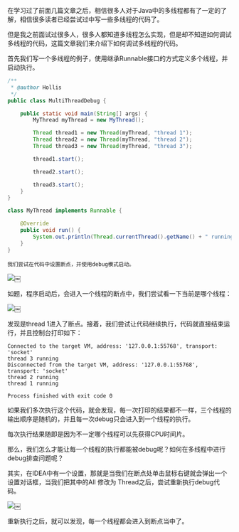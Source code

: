 在学习过了前面几篇文章之后，相信很多人对于Java中的多线程都有了一定的了解，相信很多读者已经尝试过中写一些多线程的代码了。

但是我之前面试过很多人，很多人都知道多线程怎么实现，但是却不知道如何调试多线程的代码，这篇文章我们来介绍下如何调试多线程的代码。

首先我们写一个多线程的例子，使用继承Runnable接口的方式定义多个线程，并启动执行。

```java
/**
 * @author Hollis
 */
public class MultiThreadDebug {

    public static void main(String[] args) {
        MyThread myThread = new MyThread();

        Thread thread1 = new Thread(myThread, "thread 1");
        Thread thread2 = new Thread(myThread, "thread 2");
        Thread thread3 = new Thread(myThread, "thread 3");

        thread1.start();

        thread2.start();

        thread3.start();
    }
}

class MyThread implements Runnable {

    @Override
    public void run() {
        System.out.println(Thread.currentThread().getName() + " running");
    }
}
```
    
    我们尝试在代码中设置断点，并使用debug模式启动。
    

![][1]￼

如题，程序启动后，会进入一个线程的断点中，我们尝试看一下当前是哪个线程：

![][2]￼

发现是thread 1进入了断点。接着，我们尝试让代码继续执行，代码就直接结束运行，并且控制台打印如下：

    Connected to the target VM, address: '127.0.0.1:55768', transport: 'socket'
    thread 3 running
    Disconnected from the target VM, address: '127.0.0.1:55768', transport: 'socket'
    thread 2 running
    thread 1 running
    
    Process finished with exit code 0
    

如果我们多次执行这个代码，就会发现，每一次打印的结果都不一样，三个线程的输出顺序是随机的，并且每一次debug只会进入到一个线程的执行。

每次执行结果随即是因为不一定哪个线程可以先获得CPU时间片。

那么，我们怎么才能让每一个线程的执行都能被debug呢？如何在多线程中进行debug排查问题呢？

其实，在IDEA中有一个设置，那就是当我们在断点处单击鼠标右键就会弹出一个设置对话框，当我们把其中的All 修改为 Thread之后，尝试重新执行debug代码。

![][3]￼

重新执行之后，就可以发现，每一个线程都会进入到断点当中了。

 [1]: https://www.hollischuang.com/wp-content/uploads/2020/11/16065562943648.jpg
 [2]: https://www.hollischuang.com/wp-content/uploads/2020/11/16065563249582.jpg
 [3]: https://www.hollischuang.com/wp-content/uploads/2020/11/16065565440571.jpg